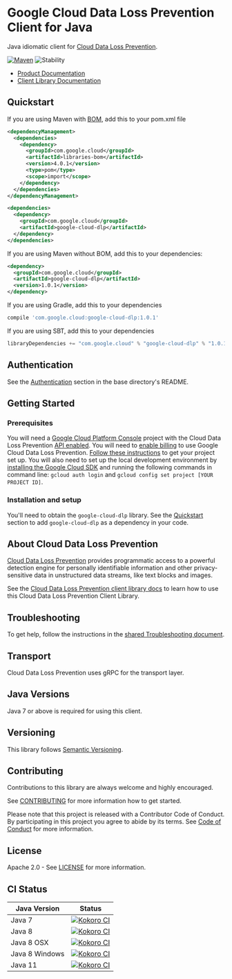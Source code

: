 # Google Cloud Data Loss Prevention Client for Java

Java idiomatic client for [Cloud Data Loss Prevention][product-docs].

[![Maven][maven-version-image]][maven-version-link]
![Stability][stability-image]

- [Product Documentation][product-docs]
- [Client Library Documentation][javadocs]

## Quickstart

If you are using Maven with [BOM][libraries-bom], add this to your pom.xml file
```xml
<dependencyManagement>
  <dependencies>
    <dependency>
      <groupId>com.google.cloud</groupId>
      <artifactId>libraries-bom</artifactId>
      <version>4.0.1</version>
      <type>pom</type>
      <scope>import</scope>
    </dependency>
  </dependencies>
</dependencyManagement>

<dependencies>
  <dependency>
    <groupId>com.google.cloud</groupId>
    <artifactId>google-cloud-dlp</artifactId>
  </dependency>
</dependencies>
```

[//]: # ({x-version-update-start:google-cloud-dlp:released})

If you are using Maven without BOM, add this to your dependencies:

```xml
<dependency>
  <groupId>com.google.cloud</groupId>
  <artifactId>google-cloud-dlp</artifactId>
  <version>1.0.1</version>
</dependency>
```

If you are using Gradle, add this to your dependencies
```Groovy
compile 'com.google.cloud:google-cloud-dlp:1.0.1'
```
If you are using SBT, add this to your dependencies
```Scala
libraryDependencies += "com.google.cloud" % "google-cloud-dlp" % "1.0.1"
```
[//]: # ({x-version-update-end})

## Authentication

See the [Authentication][authentication] section in the base directory's README.

## Getting Started

### Prerequisites

You will need a [Google Cloud Platform Console][developer-console] project with the Cloud Data Loss Prevention [API enabled][enable-api].
You will need to [enable billing][enable-billing] to use Google Cloud Data Loss Prevention.
[Follow these instructions][create-project] to get your project set up. You will also need to set up the local development environment by
[installing the Google Cloud SDK][cloud-sdk] and running the following commands in command line:
`gcloud auth login` and `gcloud config set project [YOUR PROJECT ID]`.

### Installation and setup

You'll need to obtain the `google-cloud-dlp` library.  See the [Quickstart](#quickstart) section
to add `google-cloud-dlp` as a dependency in your code.

## About Cloud Data Loss Prevention


[Cloud Data Loss Prevention][product-docs] provides programmatic access to a powerful detection engine for personally identifiable information and other privacy-sensitive data in unstructured data streams, like text blocks and images.

See the [Cloud Data Loss Prevention client library docs][javadocs] to learn how to
use this Cloud Data Loss Prevention Client Library.




## Troubleshooting

To get help, follow the instructions in the [shared Troubleshooting document][troubleshooting].

## Transport

Cloud Data Loss Prevention uses gRPC for the transport layer.

## Java Versions

Java 7 or above is required for using this client.

## Versioning

This library follows [Semantic Versioning](http://semver.org/).



## Contributing


Contributions to this library are always welcome and highly encouraged.

See [CONTRIBUTING][contributing] for more information how to get started.

Please note that this project is released with a Contributor Code of Conduct. By participating in
this project you agree to abide by its terms. See [Code of Conduct][code-of-conduct] for more
information.

## License

Apache 2.0 - See [LICENSE][license] for more information.

## CI Status

Java Version | Status
------------ | ------
Java 7 | [![Kokoro CI][kokoro-badge-image-1]][kokoro-badge-link-1]
Java 8 | [![Kokoro CI][kokoro-badge-image-2]][kokoro-badge-link-2]
Java 8 OSX | [![Kokoro CI][kokoro-badge-image-3]][kokoro-badge-link-3]
Java 8 Windows | [![Kokoro CI][kokoro-badge-image-4]][kokoro-badge-link-4]
Java 11 | [![Kokoro CI][kokoro-badge-image-5]][kokoro-badge-link-5]

[product-docs]: https://cloud.google.com/dlp/docs/
[javadocs]: https://googleapis.dev/java/google-cloud-dlp/latest/
[kokoro-badge-image-1]: http://storage.googleapis.com/cloud-devrel-public/java/badges/java-dlp/java7.svg
[kokoro-badge-link-1]: http://storage.googleapis.com/cloud-devrel-public/java/badges/java-dlp/java7.html
[kokoro-badge-image-2]: http://storage.googleapis.com/cloud-devrel-public/java/badges/java-dlp/java8.svg
[kokoro-badge-link-2]: http://storage.googleapis.com/cloud-devrel-public/java/badges/java-dlp/java8.html
[kokoro-badge-image-3]: http://storage.googleapis.com/cloud-devrel-public/java/badges/java-dlp/java8-osx.svg
[kokoro-badge-link-3]: http://storage.googleapis.com/cloud-devrel-public/java/badges/java-dlp/java8-osx.html
[kokoro-badge-image-4]: http://storage.googleapis.com/cloud-devrel-public/java/badges/java-dlp/java8-win.svg
[kokoro-badge-link-4]: http://storage.googleapis.com/cloud-devrel-public/java/badges/java-dlp/java8-win.html
[kokoro-badge-image-5]: http://storage.googleapis.com/cloud-devrel-public/java/badges/java-dlp/java11.svg
[kokoro-badge-link-5]: http://storage.googleapis.com/cloud-devrel-public/java/badges/java-dlp/java11.html
[stability-image]: https://img.shields.io/badge/stability-ga-green
[maven-version-image]: https://img.shields.io/maven-central/v/com.google.cloud/google-cloud-dlp.svg
[maven-version-link]: https://search.maven.org/search?q=g:com.google.cloud%20AND%20a:google-cloud-dlp&core=gav
[authentication]: https://github.com/googleapis/google-cloud-java#authentication
[developer-console]: https://console.developers.google.com/
[create-project]: https://cloud.google.com/resource-manager/docs/creating-managing-projects
[cloud-sdk]: https://cloud.google.com/sdk/
[troubleshooting]: https://github.com/googleapis/google-cloud-common/blob/master/troubleshooting/readme.md#troubleshooting
[contributing]: https://github.com/googleapis/java-dlp/blob/master/CONTRIBUTING.md
[code-of-conduct]: https://github.com/googleapis/java-dlp/blob/master/CODE_OF_CONDUCT.md#contributor-code-of-conduct
[license]: https://github.com/googleapis/java-dlp/blob/master/LICENSE
[enable-billing]: https://cloud.google.com/apis/docs/getting-started#enabling_billing
[enable-api]: https://console.cloud.google.com/flows/enableapi?apiid=dlp.googleapis.com
[libraries-bom]: https://github.com/GoogleCloudPlatform/cloud-opensource-java/wiki/The-Google-Cloud-Platform-Libraries-BOM